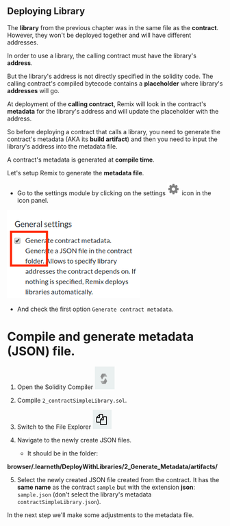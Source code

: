 ## Deploying Library

The **library** from the previous chapter was in the same file as the **contract**. However, they won't be deployed together and will have different addresses.

In order to use a library, the calling contract must have the library's **address**.

But the library's address is not directly specified in the solidity code. The calling contract's compiled bytecode contains a **placeholder** where library's **addresses** will go.

At deployment of the **calling contract**, Remix will look in the contract's **metadata** for the library's address and will update the placeholder with the address.

So before deploying a contract that calls a library, you need to generate the contract's metadata (AKA its **build artifact**) and then you need to input the library's address into the metadata file.

A contract's metadata is generated at **compile time**.

Let's setup Remix to generate the **metadata file**.

- Go to the settings module by clicking on the settings ![settings](https://github.com/ethereum/remix-workshops/raw/master/DeployWithLibraries/2_Generate_Metadata/settings.png "Settings") icon in the icon panel.

![settings module](https://github.com/ethereum/remix-workshops/raw/master/DeployWithLibraries/2_Generate_Metadata/remix_settings.png "Settings Module")

- And check the first option `Generate contract metadata`.

# Compile and generate metadata (JSON) file.

1. Open the Solidity Compiler ![Solidity Compiler](https://github.com/ethereum/remix-workshops/raw/master/DeployWithLibraries/2_Generate_Metadata/remix_icon_solidity.png "Solidity Compiler")

2. Compile `2_contractSimpleLibrary.sol`.

3. Switch to the File Explorer ![File Explorer](https://github.com/ethereum/remix-workshops/raw/master/DeployWithLibraries/2_Generate_Metadata/remix_file_explorer.png "File Explorer")

4. Navigate to the newly create JSON files.
   - It should be in the folder:

**browser/.learneth/DeployWithLibraries/2_Generate_Metadata/artifacts/**

5. Select the newly created JSON file created from the contract.  It has the **same name** as the contract `sample` but with the extension **json**: `sample.json` (don't select the library's metadata `contractSimpleLibrary.json`).

In the next step we'll make some adjustments to the metadata file.
